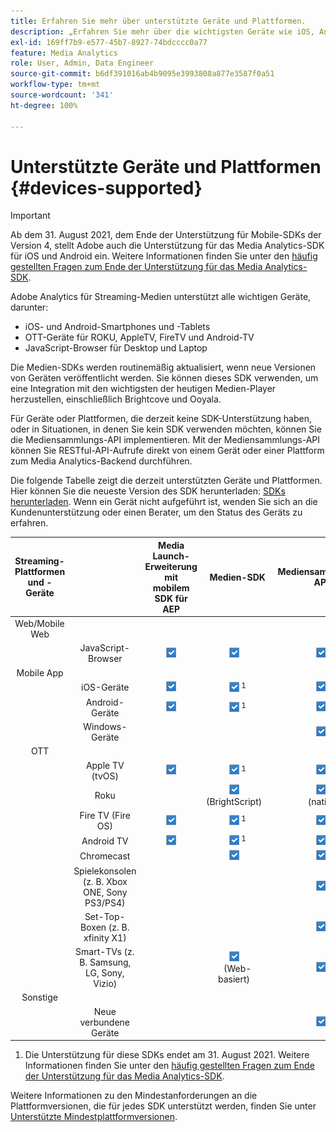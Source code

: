 ```yaml
---
title: Erfahren Sie mehr über unterstützte Geräte und Plattformen.
description: „Erfahren Sie mehr über die wichtigsten Geräte wie iOS, Android, OTT-Geräte und JavaScript-Browser, die Adobe Analytics for Streaming Media unterstützt.“
exl-id: 169ff7b9-e577-45b7-8927-74bdcccc0a77
feature: Media Analytics
role: User, Admin, Data Engineer
source-git-commit: b6df391016ab4b9095e3993808a877e3587f0a51
workflow-type: tm+mt
source-wordcount: '341'
ht-degree: 100%

---
```


# Unterstützte Geräte und Plattformen {#devices-supported}

>[!IMPORTANT]
>
>Ab dem 31. August 2021, dem Ende der Unterstützung für Mobile-SDKs der Version 4, stellt Adobe auch die Unterstützung für das Media Analytics-SDK für iOS und Android ein.  Weitere Informationen finden Sie unter den [häufig gestellten Fragen zum Ende der Unterstützung für das Media Analytics-SDK](/help/sdk-implement/end-of-support-faqs.md).

Adobe Analytics für Streaming-Medien unterstützt alle wichtigen Geräte, darunter:

* iOS- und Android-Smartphones und -Tablets
* OTT-Geräte für ROKU, AppleTV, FireTV und Android-TV
* JavaScript-Browser für Desktop und Laptop

Die Medien-SDKs werden routinemäßig aktualisiert, wenn neue Versionen von Geräten veröffentlicht werden. Sie können dieses SDK verwenden, um eine Integration mit den wichtigsten der heutigen Medien-Player herzustellen, einschließlich Brightcove und Ooyala.

Für Geräte oder Plattformen, die derzeit keine SDK-Unterstützung haben, oder in Situationen, in denen Sie kein SDK verwenden möchten, können Sie die Mediensammlungs-API implementieren. Mit der Mediensammlungs-API können Sie RESTful-API-Aufrufe direkt von einem Gerät oder einer Plattform zum Media Analytics-Backend durchführen.

Die folgende Tabelle zeigt die derzeit unterstützten Geräte und Plattformen. Hier können Sie die neueste Version des SDK herunterladen: [SDKs herunterladen](https://experienceleague.adobe.com/docs/media-analytics/using/sdk-implement/download-sdks.html?lang=de). Wenn ein Gerät nicht aufgeführt ist, wenden Sie sich an die Kundenunterstützung oder einen Berater, um den Status des Geräts zu erfahren.

| Streaming-Plattformen und -Geräte |  | Media Launch-Erweiterung mit mobilem SDK für AEP | Medien-SDK | Mediensammlungs-API |
|:---------------------------:|:-----------------------------------------------:|:----------------------------:|:-------------------:|:--------------------:|
| Web/Mobile Web |  |  |  |  |
|  | JavaScript-Browser | ![](/help/assets/icon-blue-check.png) | ![](/help/assets/icon-blue-check.png)    | ![](/help/assets/icon-blue-check.png) |
| Mobile App |  |  |  |  |
|  | iOS-Geräte | ![](/help/assets/icon-blue-check.png) | ![](/help/assets/icon-blue-check.png) <sup>1</sup> | ![](/help/assets/icon-blue-check.png) |
|  | Android-Geräte | ![](/help/assets/icon-blue-check.png) | ![](/help/assets/icon-blue-check.png) <sup>1</sup> | ![](/help/assets/icon-blue-check.png) |
|  | Windows-Geräte |  |  | ![](/help/assets/icon-blue-check.png) |
| OTT |  |  |  |  |
|  | Apple TV (tvOS) | ![](/help/assets/icon-blue-check.png) | ![](/help/assets/icon-blue-check.png) <sup>1</sup> | ![](/help/assets/icon-blue-check.png) |
|  | Roku |  | ![](/help/assets/icon-blue-check.png)   <br>(BrightScript)    | ![](/help/assets/icon-blue-check.png)<br>(nativ) |
|  | Fire TV (Fire OS) | ![](/help/assets/icon-blue-check.png) | ![](/help/assets/icon-blue-check.png) <sup>1</sup> | ![](/help/assets/icon-blue-check.png) |
|  | Android TV | ![](/help/assets/icon-blue-check.png) | ![](/help/assets/icon-blue-check.png) <sup>1</sup> | ![](/help/assets/icon-blue-check.png) |
|  | Chromecast |  | ![](/help/assets/icon-blue-check.png)    | ![](/help/assets/icon-blue-check.png) |
|  | Spielekonsolen (z. B. Xbox ONE, Sony PS3/PS4) |  |  | ![](/help/assets/icon-blue-check.png) |
|  | Set-Top-Boxen (z. B. xfinity X1) |  |  | ![](/help/assets/icon-blue-check.png) |
|  | Smart-TVs (z. B. Samsung, LG, Sony, Vizio) |  | ![](/help/assets/icon-blue-check.png)   <br>(Web-basiert)    | ![](/help/assets/icon-blue-check.png) |
| Sonstige |  |  |  |  |
|  | Neue verbundene Geräte |  |  | ![](/help/assets/icon-blue-check.png) |

1. Die Unterstützung für diese SDKs endet am 31. August 2021. Weitere Informationen finden Sie unter den [häufig gestellten Fragen zum Ende der Unterstützung für das Media Analytics-SDK](/help/sdk-implement/end-of-support-faqs.md).

Weitere Informationen zu den Mindestanforderungen an die Plattformversionen, die für jedes SDK unterstützt werden, finden Sie unter [Unterstützte Mindestplattformversionen](https://experienceleague.adobe.com/docs/media-analytics/using/sdk-implement/setup/setup-overview.html?lang=de).
